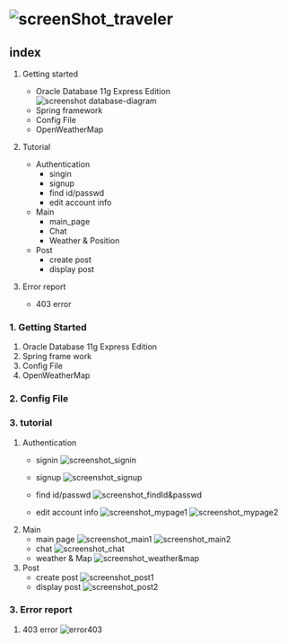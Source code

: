 ![screenShot_traveler](https://user-images.githubusercontent.com/35483497/61838216-399da800-aec3-11e9-8e08-1a238c5c14e6.jpg)
==========

## index
1. Getting started
    * Oracle Database 11g Express Edition
    ![screenshot database-diagram](https://user-images.githubusercontent.com/35483497/61840536-6efac380-aecc-11e9-9729-b0db10f4770e.PNG)
    * Spring framework
    * Config File
    * OpenWeatherMap
2. Tutorial
   * Authentication
      * singin
      * signup
      * find id/passwd
      * edit account info
   * Main
      * main_page
      * Chat
      * Weather & Position
   * Post
      * create post
      * display post

3. Error report
    * 403 error
  
 
### 1. Getting Started
1. Oracle Database 11g Express Edition
2. Spring frame work
3. Config File
4. OpenWeatherMap

### 2. Config File

### 3. tutorial
1. Authentication
   * signin
      ![screenshot_signin](https://user-images.githubusercontent.com/35483497/61838479-77e79700-aec4-11e9-8c79-913db154cae4.png)
        

   * signup
      ![screenshot_signup](https://user-images.githubusercontent.com/35483497/61838537-c1d07d00-aec4-11e9-9e34-42494df127a5.png)

   * find id/passwd
      ![screenshot_findId&passwd](https://user-images.githubusercontent.com/35483497/61838609-0d832680-aec5-11e9-8778-92d71a076344.PNG)
      
      
   * edit account info
      ![screenshot_mypage1](https://user-images.githubusercontent.com/35483497/61838660-48855a00-aec5-11e9-9721-8c8902d52c6d.PNG)
      ![screenshot_mypage2](https://user-images.githubusercontent.com/35483497/61838662-49b68700-aec5-11e9-8cb3-3551c68b2ff4.PNG)
2. Main
   * main page
   ![screenshot_main1](https://user-images.githubusercontent.com/35483497/61839481-abc4bb80-aec8-11e9-99d1-c52a2554c940.PNG)
   ![screenshot_main2](https://user-images.githubusercontent.com/35483497/61839482-abc4bb80-aec8-11e9-9c9e-c86b6bad0631.PNG)
   * chat
      ![screenshot_chat](https://user-images.githubusercontent.com/35483497/61839485-abc4bb80-aec8-11e9-89d3-babfcc1606c5.png)
   * weather & Map
      ![screenshot_weather&map](https://user-images.githubusercontent.com/35483497/61839484-abc4bb80-aec8-11e9-8706-4d72f20c55ab.PNG)
3. Post
   * create post
   ![screenshot_post1](https://user-images.githubusercontent.com/35483497/61839424-6b653d80-aec8-11e9-8005-2eae356715a7.PNG)
   * display post
   ![screenshot_post2](https://user-images.githubusercontent.com/35483497/61839422-6acca700-aec8-11e9-9eb8-933804f4219a.PNG)

### 3. Error report
   1. 403 error
   ![error403](https://user-images.githubusercontent.com/35483497/61839778-d5caad80-aec9-11e9-8873-748858dddcee.PNG)

